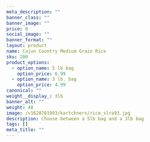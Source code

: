 ```yaml
---
meta_description: ""
banner_class: ""
banner_image: ""
price: 0
social_image: ""
banner_format: ""
layout: product
name: Cajun Country Medium Grain Rice
sku: 200
product_options:
  - option_name: 5 lb bag
    option_price: 6.99
  - option_name: 3 lb. bag
    option_price: 4.99
canonical: ""
weight__display_: 3lb
banner_alt: ""
weight: 48
image: /v1628701983/kartchners/rice_slra93.jpg
description: C﻿hoose between a 5lb bag and a 3lb bag
tags: []
meta_title: ""
---
```

